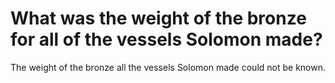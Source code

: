 # What was the weight of the bronze for all of the vessels Solomon made?

The weight of the bronze all the vessels Solomon made could not be known. 